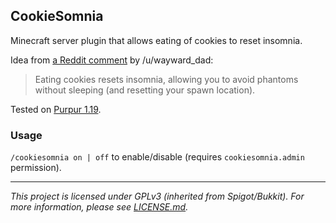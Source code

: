 ## CookieSomnia

Minecraft server plugin that allows eating of cookies to reset insomnia.

Idea from [a Reddit comment](https://www.reddit.com/r/admincraft/comments/wj6n2r/comment/ijg826x/) by /u/wayward_dad:
> Eating cookies resets insomnia, allowing you to avoid phantoms without sleeping (and resetting your spawn location).

Tested on [Purpur 1.19](https://github.com/PurpurMC/Purpur).

### Usage

`/cookiesomnia on | off` to enable/disable (requires `cookiesomnia.admin` permission).

---
*This project is licensed under GPLv3 (inherited from Spigot/Bukkit). For more information, please see [LICENSE.md](./LICENSE.md).*
